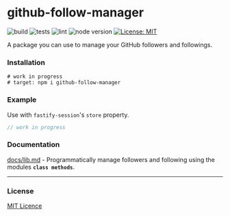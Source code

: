 # **github-follow-manager**

![build](https://github.com/mrdcvlsc/github-follow-manager/actions/workflows/build.yml/badge.svg)
![tests](https://github.com/mrdcvlsc/github-follow-manager/actions/workflows/tests.yml/badge.svg)
![lint](https://github.com/mrdcvlsc/github-follow-manager/actions/workflows/lint.yml/badge.svg)
![node version](https://img.shields.io/badge/node%20-%3E=%2014.x-brightgreen.svg)
[![License: MIT](https://img.shields.io/badge/License-MIT-brightgreen.svg)](https://opensource.org/licenses/MIT)

A package you can use to manage your GitHub followers and followings.

### **Installation**

```
# work in progress
# target: npm i github-follow-manager
```

### **Example**

Use with `fastify-session`'s `store` property.

```ts
// work in progress
```

### **Documentation**

[docs/lib.md](docs/lib.md) -
Programmatically manage followers and following using the modules **`class methods`**.

-----

### **License**

[MIT Licence](/LICENSE)